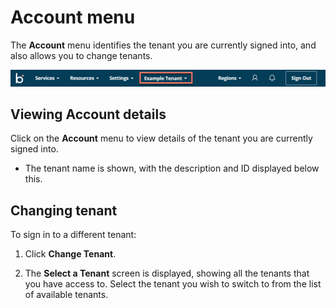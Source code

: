 # Account menu

<head>
  <meta name="guidename" content="Flow"/>
  <meta name="context" content="GUID-de6da113-3aab-4c23-aff0-5e42908b3536"/>
</head>

The **Account** menu identifies the tenant you are currently signed into, and also allows you to change tenants.

![Account menu](../Images/img-flo-menu_account_c5e75ade-ebf1-4d39-abec-a88938c17e75.png)

## Viewing Account details

Click on the **Account** menu to view details of the tenant you are currently signed into.

- The tenant name is shown, with the description and ID displayed below this.

## Changing tenant

To sign in to a different tenant:

1. Click **Change Tenant**.

2. The **Select a Tenant** screen is displayed, showing all the tenants that you have access to. Select the tenant you wish to switch to from the list of available tenants.
